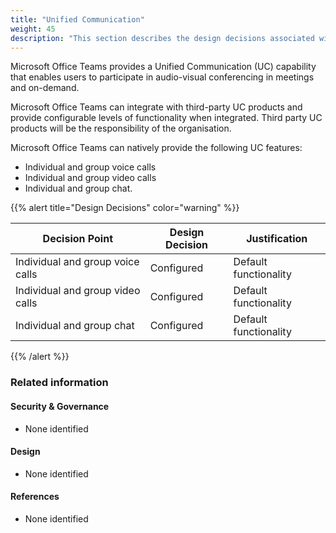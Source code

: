 ```yaml
---
title: "Unified Communication"
weight: 45
description: "This section describes the design decisions associated with Teams Unified Communication for system(s) built using ASD's Blueprint for Secure Cloud."
---
```


Microsoft Office Teams provides a Unified Communication (UC) capability that enables users to participate in audio-visual conferencing in meetings and on-demand.

Microsoft Office Teams can integrate with third-party UC products and provide configurable levels of functionality when integrated. Third party UC products will be the responsibility of the organisation.

Microsoft Office Teams can natively provide the following UC features:

* Individual and group voice calls
* Individual and group video calls
* Individual and group chat.

{{% alert title="Design Decisions" color="warning" %}}

| Decision Point                   | Design Decision | Justification         |
|----------------------------------|-----------------|-----------------------|
| Individual and group voice calls | Configured      | Default functionality |
| Individual and group video calls | Configured      | Default functionality |
| Individual and group chat        | Configured      | Default functionality |

{{% /alert %}}

### Related information

#### Security & Governance

* None identified

#### Design

* None identified

#### References

* None identified